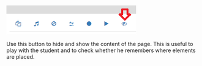 ![Show-Hide](/wiki/images/cp-hide.png)

Use this button to hide and show the content of the page. This is useful to play with the student and to check whether he remembers where elements are placed.